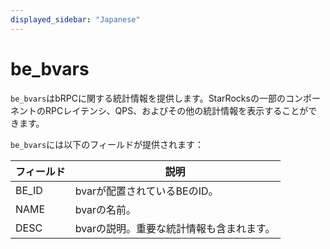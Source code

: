 ```yaml
---
displayed_sidebar: "Japanese"
---
```


# be_bvars

`be_bvars`はbRPCに関する統計情報を提供します。StarRocksの一部のコンポーネントのRPCレイテンシ、QPS、およびその他の統計情報を表示することができます。

`be_bvars`には以下のフィールドが提供されます：

| **フィールド** | **説明**                                                     |
| -------------- | ------------------------------------------------------------ |
| BE_ID          | bvarが配置されているBEのID。                                  |
| NAME           | bvarの名前。                                                  |
| DESC           | bvarの説明。重要な統計情報も含まれます。                       |
